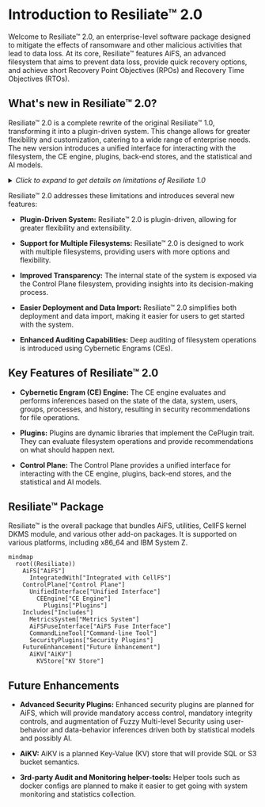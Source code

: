 # Introduction to Resiliate™ 2.0

Welcome to Resiliate™ 2.0, an enterprise-level software package designed to mitigate
the effects of ransomware and other malicious activities that lead to data loss.
At its core, Resiliate™ features AiFS, an advanced filesystem that aims to prevent
data loss, provide quick recovery options, and achieve short Recovery Point
Objectives (RPOs) and Recovery Time Objectives (RTOs).

## What's new in Resiliate™ 2.0?

Resiliate™ 2.0 is a complete rewrite of the original Resiliate™ 1.0, transforming
it into a plugin-driven system. This change allows for greater flexibility and
customization, catering to a wide range of enterprise needs. The new version
introduces a unified interface for interacting with the filesystem, the CE engine,
plugins, back-end stores, and the statistical and AI models.

<details>
<summary><em>Click to expand to get details on limitations of Resiliate 1.0</em></summary>

While Resiliate™ 1.0 was a comprehensive solution for preventing data loss and
providing quick recovery options, it had several limitations:

* It was a monolithic system that was not plugin-driven.
* It only supported CellFS as the underlying filesystem.
* Users had no way to peer into the internal state of the system, its decision
  making, or the state of the data.
* Deploying it on existing data storage was difficult, and importing existing
  data was even more challenging.
* The auditing capabilities were not sufficient to deploy it on existing data stores.

</details>  

Resiliate™ 2.0 addresses these limitations and introduces several new features:

* **Plugin-Driven System:** Resiliate™ 2.0 is plugin-driven, allowing for greater
  flexibility and extensibility.

* **Support for Multiple Filesystems:** Resiliate™ 2.0 is designed to work with
  multiple filesystems, providing users with more options and flexibility.

* **Improved Transparency:** The internal state of the system is exposed via the
  Control Plane filesystem, providing insights into its decision-making process.

* **Easier Deployment and Data Import:** Resiliate™ 2.0 simplifies both deployment
  and data import, making it easier for users to get started with the system.

* **Enhanced Auditing Capabilities:** Deep auditing of filesystem operations is
  introduced using Cybernetic Engrams (CEs).

## Key Features of Resiliate™ 2.0

* **Cybernetic Engram (CE) Engine:** The CE engine evaluates and performs inferences
  based on the state of the data, system, users, groups, processes, and history,
  resulting in security recommendations for file operations.

* **Plugins:** Plugins are dynamic libraries that implement the CePlugin trait.
  They can evaluate filesystem operations and provide recommendations on what
  should happen next.

* **Control Plane:** The Control Plane provides a unified interface for interacting
  with the CE engine, plugins, back-end stores, and the statistical and AI models.

## Resiliate™ Package

Resiliate™ is the overall package that bundles AiFS, utilities, CellFS kernel DKMS
module, and various other add-on packages. It is supported on various platforms,
including x86_64 and IBM System Z.


```mermaid
mindmap
  root((Resiliate))
    AiFS["AiFS"]
      IntegratedWith["Integrated with CellFS"]
    ControlPlane["Control Plane"]
      UnifiedInterface["Unified Interface"]
        CEEngine["CE Engine"]
          Plugins["Plugins"]
    Includes["Includes"]
      MetricsSystem["Metrics System"]
      AiFSFuseInterface["AiFS Fuse Interface"]
      CommandLineTool["Command-line Tool"]
      SecurityPlugins["Security Plugins"]
    FutureEnhancement["Future Enhancement"]
      AiKV["AiKV"]
        KVStore["KV Store"]
```


## Future Enhancements

* **Advanced Security Plugins:** Enhanced security plugins are planned for AiFS,
  which will provide mandatory access control, mandatory integrity controls, and
  augmentation of Fuzzy Multi-level Security using user-behavior and data-behavior
  inferences driven both by statistical models and possibly AI.

* **AiKV:** AiKV is a planned Key-Value (KV) store that will provide SQL or S3
  bucket semantics.

* **3rd-party Audit and Monitoring helper-tools:** Helper tools such as docker configs
  are planned to make it easier to get going with system monitoring and statistics
  collection.
